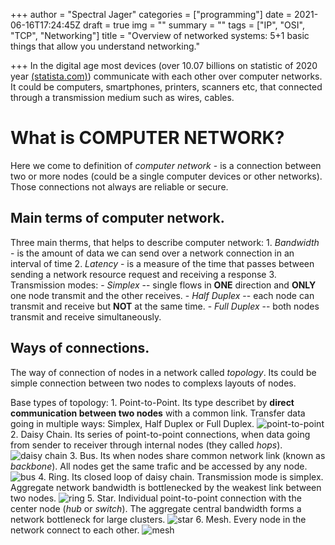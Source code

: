 +++
author = "Spectral Jager"
categories = ["programming"]
date = 2021-06-16T17:24:45Z
draft = true
img = ""
summary = ""
tags = ["IP", "OSI", "TCP", "Networking"]
title = "Overview of networked systems: 5+1 basic things that allow you understand networking."

+++
In the digital age most devices (over 10.07 billions on statistic of 2020 year [(statista.com)](https://www.statista.com/statistics/1183457/iot-connected-devices-worldwide/)) communicate with each other over computer networks. It could be computers, smartphones, printers, scanners etc, that connected through a transmission medium such as wires, cables. 

# What is COMPUTER NETWORK?
Here we come to definition of *computer network* - is a connection between two or more nodes (could be a single computer devices or other networks). Those connections not always are reliable or secure. 

## Main terms of computer network.
Three main therms, that helps to describe computer network:
	1. *Bandwidth* - is the amount of data we can send over a network connection in an interval of time
    2. *Latency* - is a measure of the time that passes between sending a network resource request and receiving a response
    3. Transmission modes:
    	- *Simplex* -- single flows in **ONE** direction and **ONLY** one node transmit and the other receives.
        - *Half Duplex* -- each node can transmit and receive but **NOT** at the same time.
        - *Full Duplex* -- both nodes transmit and receive simultaneously.

## Ways of connections.
The way of connection of nodes in a network called *topology*. Its could be simple connection between two nodes to complexs layouts of nodes.

Base types of topology:
	1. Point-to-Point. Its type describet by **direct communication between two nodes** with a common link. Transfer data going in multiple ways: Simplex, Half Duplex or Full Duplex.
    ![point-to-point](https://www.myworkingnet.com/wp-content/uploads/2021/02/Point-to-Point-Network-Topology.png)
    2. Daisy Chain. Its series of point-to-point connections, when data going from sender to receiver through internal nodes (they called *hops*). 
    ![daisy chain](https://i.pinimg.com/originals/db/cc/d1/dbccd1be7e8731070d2fbf888a8807ae.png)
    3. Bus. Its when nodes share common network link (known as *backbone*). All nodes get the same trafic and be accessed by any node.
    ![bus](https://i.pinimg.com/originals/d9/a9/74/d9a97433e7fff183ce32c70f80152720.png)
    4. Ring. Its closed loop of daisy chain. Transmission mode is simplex. Aggregate network bandwidth is bottlenecked by the weakest link between two nodes.
    ![ring](https://www.myworkingnet.com/wp-content/uploads/2021/02/Ring-Topology-1024x645.png)
    5. Star. Individual point-to-point connection with the center node (*hub* or *switch*). The aggregate central bandwidth forms a network bottleneck for large clusters. 
    ![star](https://www.myworkingnet.com/wp-content/uploads/2020/01/Star-topology.png)
    6. Mesh. Every node in the network connect to each other.
    ![mesh](https://www.myworkingnet.com/wp-content/uploads/2021/02/Mesh-Topology-1024x632.png)